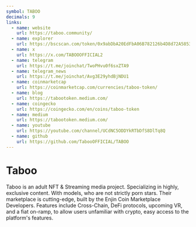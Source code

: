 ```yaml
---
symbol: TABOO
decimals: 9
links:
  - name: website
    url: https://taboo.community/
  - name: explorer
    url: https://bscscan.com/token/0x9abDbA20EdFbA06B782126b4D8d72A5853918FD0
  - name: x
    url: https://x.com/TABOOOFFICIAL2
  - name: telegram
    url: https://t.me/joinchat/TwoPHvu0f6sxZTA9
  - name: telegram_news
    url: https://t.me/joinchat/Avg3E29yhdBjNDU1
  - name: coinmarketcap
    url: https://coinmarketcap.com/currencies/taboo-token/
  - name: blog
    url: https://tabootoken.medium.com/
  - name: coingecko
    url: https://coingecko.com/en/coins/taboo-token
  - name: medium
    url: https://tabootoken.medium.com/
  - name: youtube
    url: https://youtube.com/channel/UCdNC5ODDYkRTbDfS8DlTq8Q
  - name: github
    url: https://github.com/TabooOFFICIAL/TABOO
---
```


# Taboo

Taboo is an adult NFT & Streaming media project. Specializing in highly, exclusive content. With models, who are not strictly porn stars. Their marketplace is cutting-edge, built by the Enjin Coin Marketplace Developers. Features include Cross-Chain, DeFi protocols, upcoming VR, and a fiat on-ramp, to allow users unfamiliar with crypto, easy access to the platform's features.
